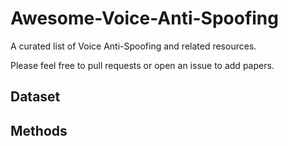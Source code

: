 # Awesome-Voice-Anti-Spoofing
A curated list of Voice Anti-Spoofing and related resources. 

Please feel free to pull requests or open an issue to add papers.

## Dataset





## Methods
